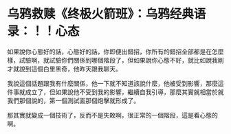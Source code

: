 # 乌鸦救赎《终极火箭班》：乌鸦经典语录：！！心态

如果說你心態好的話，心態好的話，你即便出錯招，你所有的錯招全部都是在怎麼樣，試驗啊，就試驗你們關係到哪個階段了，但如果說你心態不好，就比如說我剛才就說到這個白里黑奇，他昨天跟我聊天。

我說這個話題跟我有什麼關係，他一下就不知道該說什麼，他被受到影響，那麼這件事就成立了，但如果說他不受到我的影響，繼續自我引導，那麼其實就相當於就我們那個說的，第一個測試面那個炮擊就形成了。

那其實就變成一個技術了，反而不是失敗啊，很正常的一個階段，這是看心態的啊。